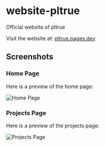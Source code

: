 # website-pltrue
Official website of pltrue

Visit the website at: [pltrue.pages.dev](https://pltrue.pages.dev/)

## Screenshots

### Home Page
Here is a preview of the home page:

![Home Page](https://img5.pic.in.th/file/secure-sv1/17e821812091b0aee.png)

### Projects Page
Here is a preview of the projects page:

![Projects Page](https://img2.pic.in.th/pic/258003a61feab4da2.png)
